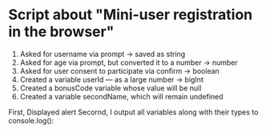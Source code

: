 # Script about "Mini-user registration in the browser"

1. Asked for username via prompt → saved as string
2. Asked for age via prompt, but converted it to a number → number
3. Asked for user consent to participate via confirm → boolean
4. Created a variable userId — as a large number → bigInt
5. Created a bonusCode variable whose value will be null
6. Created a variable secondName, which will remain undefined

First, Displayed alert
Secornd, I output all variables along with their types to console.log():